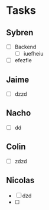 # Tasks

## Sybren

* [ ] Backend
  * [ ] iuefheiu
* [ ] efezfie

## Jaime

* [ ] dzzd

## Nacho

* [ ] dd

## Colin

* [ ] zdzd

## Nicolas

* [ ] dzd
* [ ] 

